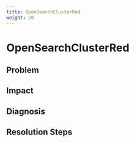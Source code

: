 ```yaml
---
title: OpenSearchClusterRed
weight: 20
---
```


# OpenSearchClusterRed

## Problem

## Impact

## Diagnosis

## Resolution Steps
